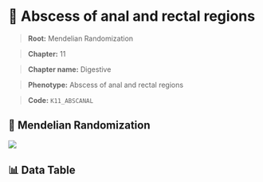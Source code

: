 # 🧪 Abscess of anal and rectal regions

> **Root:** Mendelian Randomization

> **Chapter:** 11  

> **Chapter name:** Digestive

> **Phenotype:** Abscess of anal and rectal regions  

> **Code:** `K11_ABSCANAL`

## 🧬 Mendelian Randomization  

<img src="/MR/Figures/Forward/K11_ABSCANAL.png"/>

## 📊 Data Table

<CsvTableMRF src="/MR_Data/Forward/K11_ABSCANAL.csv"/>
